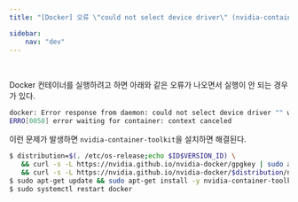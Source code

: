 ```yaml
---
title: "[Docker] 오류 \"could not select device driver\" (nvidia-container-toolkit 설치)"

sidebar:
    nav: "dev"
---
```


<br/>

Docker 컨테이너를 실행하려고 하면 아래와 같은 오류가 나오면서 실행이 안 되는 경우가 있다.

```bash
docker: Error response from daemon: could not select device driver "" with capabilities: [[gpu]].
ERRO[0050] error waiting for container: context canceled
```

이런 문제가 발생하면 `nvidia-container-toolkit`을 설치하면 해결된다.

```bash
$ distribution=$(. /etc/os-release;echo $ID$VERSION_ID) \
   && curl -s -L https://nvidia.github.io/nvidia-docker/gpgkey | sudo apt-key add - \
   && curl -s -L https://nvidia.github.io/nvidia-docker/$distribution/nvidia-docker.list | sudo tee /etc/apt/sources.list.d/nvidia-docker.list
$ sudo apt-get update && sudo apt-get install -y nvidia-container-toolkit
$ sudo systemctl restart docker
```


<br/>
